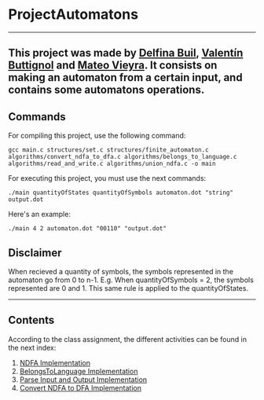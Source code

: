 # ProjectAutomatons

---
This project was made by [Delfina Buil](https://github.com/delfib), [Valentín Buttignol](https://github.com/ValenButtignol) and [Mateo Vieyra](https://github.com/mateovieyra). It consists on making an automaton from a certain input, and contains some automatons operations.
---

## Commands

For compiling this project, use the following command:
```
gcc main.c structures/set.c structures/finite_automaton.c algorithms/convert_ndfa_to_dfa.c algorithms/belongs_to_language.c algorithms/read_and_write.c algorithms/union_ndfa.c -o main 
```

For executing this project, you must use the next commands:
```
./main quantityOfStates quantityOfSymbols automaton.dot "string" output.dot
```

Here's an example:
```
./main 4 2 automaton.dot "00110" "output.dot"
```


## Disclaimer
When recieved a quantity of symbols, the symbols represented in the automaton go from 0 to n-1.  E.g. When quantityOfSymbols = 2, the symbols represented are 0 and 1.
This same rule is applied to the quantityOfStates.

---

## Contents

According to the class assignment, the different activities can be found in the next index:
1) [NDFA Implementation](https://github.com/ValenButtignol/project-automatons/blob/main/structures/finite_automaton.c)
2) [BelongsToLanguage Implementation](https://github.com/ValenButtignol/project-automatons/blob/main/algorithms/belongs_to_language.c)
3) [Parse Input and Output Implementation](https://github.com/ValenButtignol/project-automatons/blob/main/algorithms/read_and_write.c)
4) [Convert NDFA to DFA Implementation](https://github.com/ValenButtignol/project-automatons/blob/main/algorithms/convert_ndfa_to_dfa.c)


